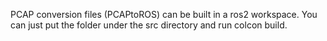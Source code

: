 PCAP conversion files (PCAPtoROS) can be built in a ros2 workspace. You can just put the folder under the src directory and run colcon build.

